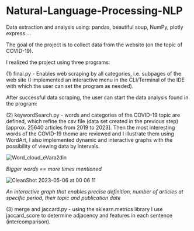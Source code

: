 # Natural-Language-Processing-NLP
Data extraction and analysis using: pandas, beautiful soup, NumPy, plotly express ...

The goal of the project is to collect data from the website (on the topic of COVID-19).

I realized the project using three programs:

(1) final.py - Enables web scraping by all categories, i.e. subpages of the web site (I implemented an interactive menu in the CLI/Terminal of the IDE 
with which the user can set the program as needed).


After successful data scraping, the user can start the data analysis found in the program:

(2) keywordSearch.py - words and categories of the COVID-19 topic are defined, which refine the csv file (data set created in the previous step) 
[approx. 25640 articles from 2019 to 2023]. Then the most interesting words of the COVID-19 theme are reviewed and I illustrate them using WordArt, 
I also implemented dynamic and interactive graphs with the possibility of viewing data by intervals.

![Word_cloud_eVaraždin](https://user-images.githubusercontent.com/96542493/236576230-d5aa7a96-0e9e-49e0-8218-f419f354caab.png)

*Bigger words == more times mentioned*

![CleanShot 2023-05-06 at 00 06 11](https://user-images.githubusercontent.com/96542493/236576634-a9c526a8-d997-4ca9-9638-1336d9254ac0.gif)

*An interactive graph that enables precise definition, number of articles at specific period, their topic and publication date*

(3) merge and jaccard.py - using the sklearn.metrics library I use jaccard_score to determine adjacency and features in each sentence (intercomparison).
